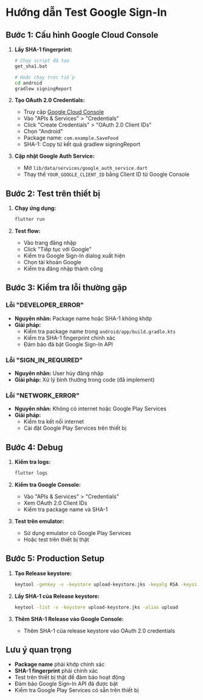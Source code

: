 # Hướng dẫn Test Google Sign-In

## Bước 1: Cấu hình Google Cloud Console

1. **Lấy SHA-1 fingerprint:**
   ```bash
   # Chạy script đã tạo
   get_sha1.bat
   
   # Hoặc chạy trực tiếp
   cd android
   gradlew signingReport
   ```

2. **Tạo OAuth 2.0 Credentials:**
   - Truy cập [Google Cloud Console](https://console.cloud.google.com/)
   - Vào "APIs & Services" > "Credentials"
   - Click "Create Credentials" > "OAuth 2.0 Client IDs"
   - Chọn "Android"
   - Package name: `com.example.SaveFood`
   - SHA-1: Copy từ kết quả gradlew signingReport

3. **Cập nhật Google Auth Service:**
   - Mở `lib/data/services/google_auth_service.dart`
   - Thay thế `YOUR_GOOGLE_CLIENT_ID` bằng Client ID từ Google Console

## Bước 2: Test trên thiết bị

1. **Chạy ứng dụng:**
   ```bash
   flutter run
   ```

2. **Test flow:**
   - Vào trang đăng nhập
   - Click "Tiếp tục với Google"
   - Kiểm tra Google Sign-In dialog xuất hiện
   - Chọn tài khoản Google
   - Kiểm tra đăng nhập thành công

## Bước 3: Kiểm tra lỗi thường gặp

### Lỗi "DEVELOPER_ERROR"
- **Nguyên nhân:** Package name hoặc SHA-1 không khớp
- **Giải pháp:** 
  - Kiểm tra package name trong `android/app/build.gradle.kts`
  - Kiểm tra SHA-1 fingerprint chính xác
  - Đảm bảo đã bật Google Sign-In API

### Lỗi "SIGN_IN_REQUIRED"
- **Nguyên nhân:** User hủy đăng nhập
- **Giải pháp:** Xử lý bình thường trong code (đã implement)

### Lỗi "NETWORK_ERROR"
- **Nguyên nhân:** Không có internet hoặc Google Play Services
- **Giải pháp:** 
  - Kiểm tra kết nối internet
  - Cài đặt Google Play Services trên thiết bị

## Bước 4: Debug

1. **Kiểm tra logs:**
   ```bash
   flutter logs
   ```

2. **Kiểm tra Google Console:**
   - Vào "APIs & Services" > "Credentials"
   - Xem OAuth 2.0 Client IDs
   - Kiểm tra package name và SHA-1

3. **Test trên emulator:**
   - Sử dụng emulator có Google Play Services
   - Hoặc test trên thiết bị thật

## Bước 5: Production Setup

1. **Tạo Release keystore:**
   ```bash
   keytool -genkey -v -keystore upload-keystore.jks -keyalg RSA -keysize 2048 -validity 10000 -alias upload
   ```

2. **Lấy SHA-1 của Release keystore:**
   ```bash
   keytool -list -v -keystore upload-keystore.jks -alias upload
   ```

3. **Thêm SHA-1 Release vào Google Console:**
   - Thêm SHA-1 của release keystore vào OAuth 2.0 credentials

## Lưu ý quan trọng

- **Package name** phải khớp chính xác
- **SHA-1 fingerprint** phải chính xác
- Test trên thiết bị thật để đảm bảo hoạt động
- Đảm bảo Google Sign-In API đã được bật
- Kiểm tra Google Play Services có sẵn trên thiết bị


